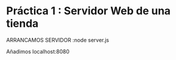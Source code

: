# Práctica 1 : Servidor Web de una tienda

ARRANCAMOS SERVIDOR :node server.js

Añadimos localhost:8080
